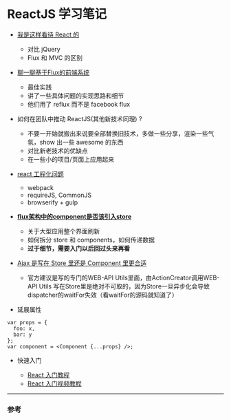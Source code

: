 # ReactJS 学习笔记


- [我是这样看待 React 的](http://react-china.org/t/wo-shi-zhe-yang-kan-dai-react-de/28)
  - 对比 jQuery
  - Flux 和 MVC 的区别

- [聊一聊基于Flux的前端系统](http://react-china.org/t/liao-liao-ji-yu-fluxde-qian-duan-xi-tong/615)
  - 最佳实践
  - 讲了一些具体问题的实现思路和细节
  - 他们用了 reflux 而不是 facebook flux

- 如何在团队中推动 ReactJS(其他新技术同理) ?
  - 不要一开始就搬出来说要全部替换旧技术，多做一些分享，渲染一些气氛，show 出一些 awesome 的东西
  - 对比新老技术的优缺点
  - 在一些小的项目/页面上应用起来

- [react 工程化问题](http://react-china.org/t/wen-xia-da-jia-zai-xiang-mu-zhong-shi-yong-reactde-shi-hou-xie-gong-cheng-hua-de-wen-ti/287)
  - webpack
  - requireJS, CommonJS
  - browserify + gulp

- **[flux架构中的component是否该引入store](http://react-china.org/t/fluxjia-gou-zhong-de-componentshi-fou-gai-yin-ru-store/127)**
  - 关于大型应用整个界面刷新
  - 如何拆分 store 和 components，如何传递数据
  - **过于细节，需要入门以后回过头来再看**

- [Ajax 是写在 Store 里还是 Component 里更合适](http://react-china.org/t/ajax-shi-xie-zai-store-li-huan-shi-component-li-geng-he-gua/169)
  - 官方建议是写的专门的WEB-API Utils里面，由ActionCreator调用WEB-API Utils
写在Store里是绝对不可取的，因为Store一旦异步化会导致dispatcher的waitFor失效（看waitFor的源码就知道了）

- 延展属性
```
var props = {
  foo: x,
  bar: y
};
var component = <Component {...props} />;
```

- 快速入门

  - [React 入门教程](http://hulufei.gitbooks.io/react-tutorial/content/index.html)
  - [React 入门视频教程](http://www.tudou.com/listplay/ah20h1-t4V4/ikzB7N0ssxw.html?FR=LIAN)
---------
### 参考
